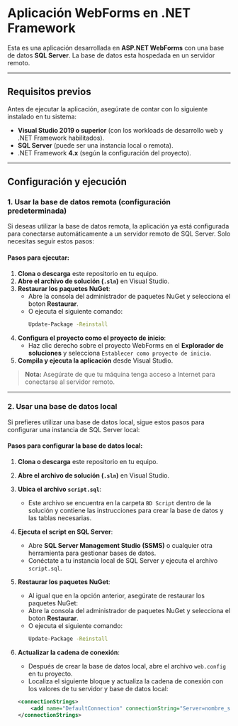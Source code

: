 # Aplicación WebForms en .NET Framework

Esta es una aplicación desarrollada en **ASP.NET WebForms** con una base de datos **SQL Server**. La base de datos esta hospedada en un servidor remoto.

---

## **Requisitos previos**

Antes de ejecutar la aplicación, asegúrate de contar con lo siguiente instalado en tu sistema:

- **Visual Studio 2019 o superior** (con los workloads de desarrollo web y .NET Framework habilitados).
- **SQL Server** (puede ser una instancia local o remota).
- .NET Framework **4.x** (según la configuración del proyecto).

---

## **Configuración y ejecución**

### **1. Usar la base de datos remota (configuración predeterminada)**

Si deseas utilizar la base de datos remota, la aplicación ya está configurada para conectarse automáticamente a un servidor remoto de SQL Server. Solo necesitas seguir estos pasos:

#### Pasos para ejecutar:

1. **Clona o descarga** este repositorio en tu equipo.
2. **Abre el archivo de solución (`.sln`)** en Visual Studio.
3. **Restaurar los paquetes NuGet**:
   - Abre la consola del administrador de paquetes NuGet y selecciona el boton **Restaurar**.
   - O ejecuta el siguiente comando:
     ```bash
     Update-Package -Reinstall
     ```
4. **Configura el proyecto como el proyecto de inicio**:
   - Haz clic derecho sobre el proyecto WebForms en el **Explorador de soluciones** y selecciona `Establecer como proyecto de inicio`.
5. **Compila y ejecuta la aplicación** desde Visual Studio.

> **Nota:** Asegúrate de que tu máquina tenga acceso a Internet para conectarse al servidor remoto.

---

### **2. Usar una base de datos local**

Si prefieres utilizar una base de datos local, sigue estos pasos para configurar una instancia de SQL Server local:

#### Pasos para configurar la base de datos local:

1. **Clona o descarga** este repositorio en tu equipo.
2. **Abre el archivo de solución (`.sln`)** en Visual Studio.
3. **Ubica el archivo `script.sql`**:
   - Este archivo se encuentra en la carpeta `BD Script` dentro de la solución y contiene las instrucciones para crear la base de datos y las tablas necesarias.
   
4. **Ejecuta el script en SQL Server**:
   - Abre **SQL Server Management Studio (SSMS)** o cualquier otra herramienta para gestionar bases de datos.
   - Conéctate a tu instancia local de SQL Server y ejecuta el archivo `script.sql`.

5. **Restaurar los paquetes NuGet**:
   - Al igual que en la opción anterior, asegúrate de restaurar los paquetes NuGet:
   - Abre la consola del administrador de paquetes NuGet y selecciona el boton **Restaurar**.
   - O ejecuta el siguiente comando:
     ```bash
     Update-Package -Reinstall
     ```

6. **Actualizar la cadena de conexión**:
   - Después de crear la base de datos local, abre el archivo `web.config` en tu proyecto.
   - Localiza el siguiente bloque y actualiza la cadena de conexión con los valores de tu servidor y base de datos local:

   ```xml
   <connectionStrings>
       <add name="DefaultConnection" connectionString="Server=nombre_servidor;Database=nombre_base_datos;User Id=usuario;Password=contraseña;" providerName="System.Data.SqlClient" />
   </connectionStrings>
